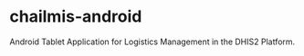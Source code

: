 chailmis-android
================

Android Tablet Application for Logistics Management in the DHIS2 Platform.
